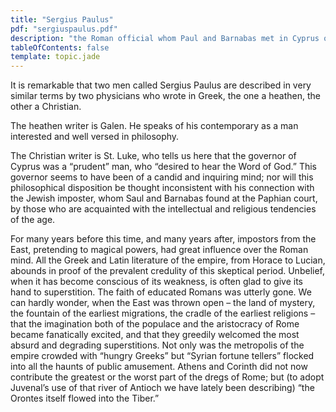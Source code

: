 ```yaml
---
title: "Sergius Paulus"
pdf: "sergiuspaulus.pdf"
description: "the Roman official whom Paul and Barnabas met in Cyprus on their first missionary journey."
tableOfContents: false
template: topic.jade
---
```


It is remarkable that two men called Sergius Paulus are described in
very similar terms by two physicians who wrote in Greek, the one a
heathen, the other a Christian.

The heathen writer is Galen. He speaks of his contemporary as a man
interested and well versed in philosophy.

The Christian writer is St. Luke, who tells us here that the governor of
Cyprus was a “prudent” man, who “desired to hear the Word of God.” This
governor seems to have been of a candid and inquiring mind; nor will
this philosophical disposition be thought inconsistent with his
connection with the Jewish imposter, whom Saul and Barnabas found at the
Paphian court, by those who are acquainted with the intellectual and
religious tendencies of the age.

For many years before this time, and many years after, impostors from
the East, pretending to magical powers, had great influence over the
Roman mind. All the Greek and Latin literature of the empire, from
Horace to Lucian, abounds in proof of the prevalent credulity of this
skeptical period. Unbelief, when it has become conscious of its
weakness, is often glad to give its hand to superstition. The faith of
educated Romans was utterly gone. We can hardly wonder, when the East
was thrown open – the land of mystery, the fountain of the earliest
migrations, the cradle of the earliest religions – that the imagination
both of the populace and the aristocracy of Rome became fanatically
excited, and that they greedily welcomed the most absurd and degrading
superstitions. Not only was the metropolis of the empire crowded with
“hungry Greeks” but “Syrian fortune tellers” flocked into all the haunts
of public amusement. Athens and Corinth did not now contribute the
greatest or the worst part of the dregs of Rome; but (to adopt Juvenal’s
use of that river of Antioch we have lately been describing) “the
Orontes itself flowed into the Tiber.”

